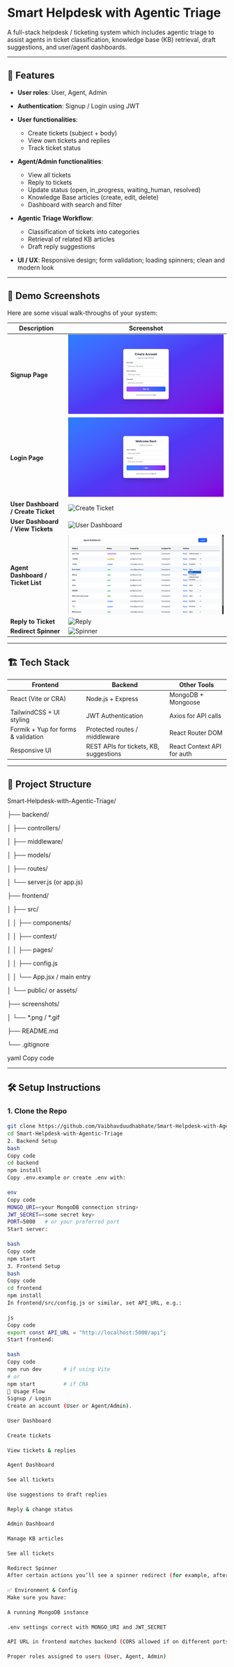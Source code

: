 # Smart Helpdesk with Agentic Triage

A full-stack helpdesk / ticketing system which includes agentic triage to assist agents in ticket classification, knowledge base (KB) retrieval, draft suggestions, and user/agent dashboards.  

---

## 🎯 Features

- **User roles**: User, Agent, Admin  
- **Authentication**: Signup / Login using JWT  
- **User functionalities**:  
  - Create tickets (subject + body)  
  - View own tickets and replies  
  - Track ticket status  

- **Agent/Admin functionalities**:  
  - View all tickets  
  - Reply to tickets  
  - Update status (open, in_progress, waiting_human, resolved)  
  - Knowledge Base articles (create, edit, delete)  
  - Dashboard with search and filter  

- **Agentic Triage Workflow**:  
  - Classification of tickets into categories  
  - Retrieval of related KB articles  
  - Draft reply suggestions  

- **UI / UX**: Responsive design; form validation; loading spinners; clean and modern look  

---

## 📸 Demo Screenshots  

Here are some visual walk-throughs of your system:

| Description | Screenshot |
|-------------|------------|
| **Signup Page** | ![Signup](./screenshots/Signup.png) |
| **Login Page** | ![Login](./screenshots/login.png) |
| **User Dashboard / Create Ticket** | ![Create Ticket](./screenshots/create-ticket.png) |
| **User Dashboard / View Tickets** | ![User Dashboard](./screenshots/user-dashboard.png) |
| **Agent Dashboard / Ticket List** | ![Agent Dashboard](./screenshots/agent-dashboard.png) |
| **Reply to Ticket** | ![Reply](./screenshots/reply.png) |
| **Redirect Spinner** | ![Spinner](./screenshots/spinner.gif) |

---

## 🏗️ Tech Stack

| Frontend | Backend | Other Tools |
|----------|---------|-------------|
| React (Vite or CRA) | Node.js + Express | MongoDB + Mongoose |
| TailwindCSS + UI styling | JWT Authentication | Axios for API calls |
| Formik + Yup for forms & validation | Protected routes / middleware | React Router DOM |
| Responsive UI | REST APIs for tickets, KB, suggestions | React Context API for auth |

---

## 📂 Project Structure

Smart-Helpdesk-with-Agentic-Triage/

├── backend/

│ ├── controllers/

│ ├── middleware/

│ ├── models/

│ ├── routes/

│ └── server.js (or app.js)

├── frontend/

│ ├── src/

│ │ ├── components/

│ │ ├── context/

│ │ ├── pages/

│ │ ├── config.js

│ │ └── App.jsx / main entry

│ └── public/ or assets/

├── screenshots/

│ └── *.png / *.gif

├── README.md

└── .gitignore

yaml
Copy code

---

## 🛠️ Setup Instructions

### 1. Clone the Repo  
```bash
git clone https://github.com/Vaibhavduudhabhate/Smart-Helpdesk-with-Agentic-Triage.git
cd Smart-Helpdesk-with-Agentic-Triage
2. Backend Setup
bash
Copy code
cd backend
npm install
Copy .env.example or create .env with:

env
Copy code
MONGO_URI=<your MongoDB connection string>
JWT_SECRET=<some secret key>
PORT=5000   # or your preferred port
Start server:

bash
Copy code
npm start
3. Frontend Setup
bash
Copy code
cd frontend
npm install
In frontend/src/config.js or similar, set API_URL, e.g.:

js
Copy code
export const API_URL = "http://localhost:5000/api";
Start frontend:

bash
Copy code
npm run dev       # if using Vite
# or
npm start         # if CRA
🔑 Usage Flow
Signup / Login
Create an account (User or Agent/Admin).

User Dashboard

Create tickets

View tickets & replies

Agent Dashboard

See all tickets

Use suggestions to draft replies

Reply & change status

Admin Dashboard

Manage KB articles

See all tickets

Redirect Spinner
After certain actions you’ll see a spinner redirect (for example, after logout or unauthorized access).

✅ Environment & Config
Make sure you have:

A running MongoDB instance

.env settings correct with MONGO_URI and JWT_SECRET

API URL in frontend matches backend (CORS allowed if on different ports)

Proper roles assigned to users (User, Agent, Admin)
